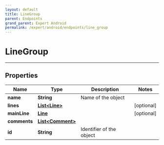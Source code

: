```yaml
---
layout: default
title: LineGroup
parent: Endpoints
grand_parent: Expert Android
permalink: /expert/android/endpoints/line_group
---
```


# LineGroup

---

## Properties

| Name | Type | Description | Notes
| ------------ | ------------- | ------------- | -------------
**name** | **String** | Name of the object | 
**lines** | [**List&lt;Line&gt;**](/navitia_sdk_docs/expert/android/endpoints/line) |  |  [optional]
**mainLine** | [**Line**](/navitia_sdk_docs/expert/android/endpoints/line) |  |  [optional]
**comments** | [**List&lt;Comment&gt;**](/navitia_sdk_docs/expert/android/endpoints/comment) |  | 
**id** | **String** | Identifier of the object | 



